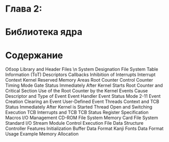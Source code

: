 # Глава 2:
# Библиотека ядра

# Содержание

Обзор
Library and Header Files \n
System Designation File
System Table Information (ToT)
Descriptors
Callbacks
Inhibition of Interrupts
Interrupt Context
Kernel Reserved Memory Areas
Root Counter Control
Counter Timing
Mode
Gate
Status Immediately After Kernel Starts
Root Counter and Critical Section
Use of the Root Counter by the Kernel
Events
Cause Descriptor and Type of Event
Event Handler
Event Status
Mode	2-11
Event Creation
Clearing an Event
User-Defined Event
Threads
Context and TCB
Status Immediately After Kernel is Started
Thread Open and Switching Execution TCB
Interrupts and TCB
TCB Status
Register Specification Macros
I/O Management
CD-ROM File System
Memory Card File System
Standard I/O Stream
Module Control
Execution File Data Structure
Controller Features
Initialization
Buffer Data Format
Kanji Fonts
Data Format
Usage Example
Memory Allocation
